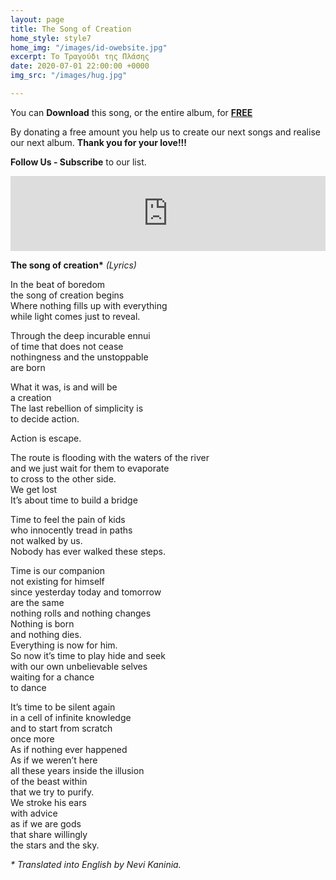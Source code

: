 ```yaml
---
layout: page
title: The Song of Creation
home_style: style7
home_img: "/images/id-owebsite.jpg"
excerpt: Το Τραγούδι της Πλάσης
date: 2020-07-01 22:00:00 +0000
img_src: "/images/hug.jpg"

---
```

You can **Download** this song, or the entire album, for <a href="https://imperfectid.bandcamp.com/album/imperfect-id/" target="blank"> **FREE**</a>

By donating a free amount you help us to create our next songs and realise our next album. **Thank you for your love!!!**

**Follow Us - Subscribe** to our list.

<iframe style="border: 0; width: 100%; height: 120px;" src="https://bandcamp.com/EmbeddedPlayer/album=2634321029/size=large/bgcol=ffffff/linkcol=0687f5/tracklist=false/artwork=small/track=3661008602/transparent=true/" seamless><a href="http://imperfectid.bandcamp.com/album/imperfect-id">Imperfect ID by Imperfect ID</a></iframe>

__The song of creation*__ _(Lyrics)_

In the beat of boredom  
the song of creation begins  
Where nothing fills up with everything  
while light comes just to reveal.

Through the deep incurable ennui  
of time that does not cease  
nothingness and the unstoppable  
are born

What it was, is and will be  
a creation  
The last rebellion of simplicity is  
to decide action.

Action is escape.

The route is flooding with the waters of the river  
and we just wait for them to evaporate  
to cross to the other side.  
We get lost  
It’s about time to build a bridge

Time to feel the pain of kids  
who innocently tread in paths  
not walked by us.  
Nobody has ever walked these steps.

Time is our companion  
not existing for himself  
since yesterday today and tomorrow  
are the same  
nothing rolls and nothing changes  
Nothing is born  
and nothing dies.  
Everything is now for him.  
So now it’s time to play hide and seek  
with our own unbelievable selves  
waiting for a chance  
to dance

It’s time to be silent again  
in a cell of infinite knowledge  
and to start from scratch  
once more  
As if nothing ever happened  
As if we weren’t here  
all these years inside the illusion  
of the beast within  
that we try to purify.  
We stroke his ears  
with advice  
as if we are gods  
that share willingly  
the stars and the sky.

_* Translated into English by Nevi Kaninia._